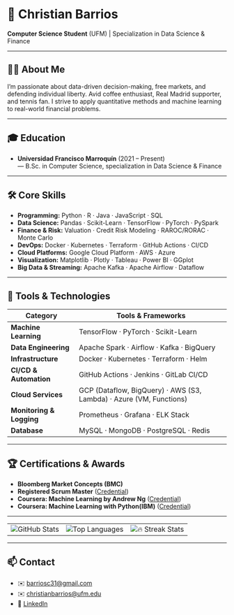 # 🌟 Christian Barrios

**Computer Science Student** (UFM) | Specialization in Data Science & Finance

---

## 🧑‍🎓 About Me  
I’m passionate about data-driven decision-making, free markets, and defending individual liberty. Avid coffee enthusiast, Real Madrid supporter, and tennis fan. I strive to apply quantitative methods and machine learning to real-world financial problems.

---

## 🎓 Education  
- **Universidad Francisco Marroquín** (2021 – Present)  
  — B.Sc. in Computer Science, specialization in Data Science & Finance  

---

## 🛠 Core Skills  
- **Programming:** Python · R · Java · JavaScript · SQL  
- **Data Science:** Pandas · Scikit-Learn · TensorFlow · PyTorch · PySpark  
- **Finance & Risk:** Valuation · Credit Risk Modeling · RAROC/RORAC · Monte Carlo  
- **DevOps:** Docker · Kubernetes · Terraform · GitHub Actions · CI/CD  
- **Cloud Platforms:** Google Cloud Platform · AWS · Azure  
- **Visualization:** Matplotlib · Plotly · Tableau · Power BI  · GGplot
- **Big Data & Streaming:** Apache Kafka · Apache Airflow · Dataflow

---

## 🧰 Tools & Technologies  
| Category          | Tools & Frameworks                                     |
|-------------------|--------------------------------------------------------|
| **Machine Learning** | TensorFlow · PyTorch · Scikit-Learn          |
| **Data Engineering** | Apache Spark · Airflow · Kafka · BigQuery              |
| **Infrastructure**   | Docker · Kubernetes · Terraform · Helm                 |
| **CI/CD & Automation** | GitHub Actions · Jenkins · GitLab CI/CD               |
| **Cloud Services**    | GCP (Dataflow, BigQuery) · AWS (S3, Lambda) · Azure (VM, Functions) |
| **Monitoring & Logging** | Prometheus · Grafana · ELK Stack                    |
| **Database**         | MySQL · MongoDB · PostgreSQL · Redis                   |

---

## 🏆 Certifications & Awards  
- **Bloomberg Market Concepts (BMC)**  
- **Registered Scrum Master**
    ([Credential](https://s3.amazonaws.com/scruminc-certs/RSM-6473905))  
- **Coursera: Machine Learning by Andrew Ng**
    ([Credential](https://www.coursera.org/account/accomplishments/specialization/certificate/PV42F90VKJXY))  
- **Coursera: Machine Learning with Python(IBM)**
    ([Credential](https://www.coursera.org/account/accomplishments/verify/B0GAULVX443D))

---
<!-- GitHub Stats Cards -->
<table align="center">
  <tr>
    <td>
      <img
        src="https://github-readme-stats.vercel.app/api?username=Christ02&amp;show_icons=true&amp;theme=dark&amp;count_private=true&amp;include_all_commits=true&amp;card_width=320&amp;border_radius=10"
        alt="GitHub Stats"
      />
    </td>
    <td>
      <img
        src="https://github-readme-stats.vercel.app/api/top-langs/?username=Christ02&amp;layout=compact&amp;theme=dark&amp;hide_border=true&amp;card_width=200&amp;border_radius=10"
        alt="Top Languages"
      />
    </td>
    <td>
      <img
        src="https://github-readme-streak-stats.herokuapp.com?user=Christ02&amp;theme=dark&amp;hide_border=true&amp;border_radius=10"
        alt="🔥 Streak Stats"
      />
    </td>
  </tr>
</table>


---

## 📫 Contact  
- ✉️ barriosc31@gmail.com
- ✉️ christianbarrios@ufm.edu
- 🔗 [LinkedIn](https://www.linkedin.com/in/christian-barrios-/)  
